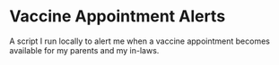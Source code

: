 # Vaccine Appointment Alerts

A script I run locally to alert me when a vaccine appointment becomes available for my parents and my in-laws.
